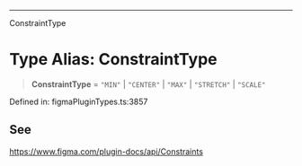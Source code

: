 ---

ConstraintType

# Type Alias: ConstraintType

> **ConstraintType** = `"MIN"` \| `"CENTER"` \| `"MAX"` \| `"STRETCH"` \| `"SCALE"`

Defined in: figmaPluginTypes.ts:3857

## See

https://www.figma.com/plugin-docs/api/Constraints

